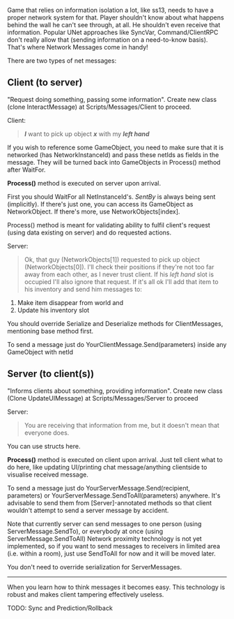 Game that relies on information isolation a lot, like ss13, needs to have a proper network system for that.
Player shouldn't know about what happens behind the wall he can't see through, at all. He shouldn't even receive that information. Popular UNet approaches like SyncVar, Command/ClientRPC don't really allow that (sending information on a need-to-know basis). That's where Network Messages come in handy!

There are two types of net messages:
## Client (to server)
"Request doing something, passing some information". 
Create new class (clone InteractMessage) at Scripts/Messages/Client to proceed.

Client: 
> _**I**_ want to pick up object _**x**_ with my _**left hand**_

If you wish to reference some GameObject, you need to make sure that it is networked (has NetworkInstanceId) and pass these netIds as fields in the message. 
They will be turned back into GameObjects in Process() method after WaitFor.

**Process()** method is executed on server upon arrival.

First you should WaitFor all NetInstanceId's. _SentBy_ is always being sent (implicitly).
If there's just one, you can access its GameObject as NetworkObject.
If there's more, use NetworkObjects[index].

Process() method is meant for validating ability to fulfil client's request (using data existing on server) and do requested actions.

Server: 
> Ok, that guy (NetworkObjects[1]) requested to pick up object (NetworkObjects[0]). I'll check their positions if they're not too far away from each other, as I never trust client. If his _left hand_ slot is occupied I'll also ignore that request. If it's all ok I'll add that item to his inventory and send him messages to:
1. Make item disappear from world and
1. Update his inventory slot

You should override Serialize and Deserialize methods for ClientMessages, mentioning base method first.

To send a message just do YourClientMessage.Send(parameters) inside any GameObject with netId

## Server (to client(s))
"Informs clients about something, providing information". 
Create new class (Clone UpdateUIMessage) at Scripts/Messages/Server to proceed

Server:
> You are receiving that information from me, but it doesn't mean that everyone does.

You can use structs here.

**Process()** method is executed on client upon arrival.
Just tell client what to do here, like updating UI/printing chat message/anything clientside to visualise received message.

To send a message just do YourServerMessage.Send(recipient, parameters) or YourServerMessage.SendToAll(parameters) anywhere. It's advisable to send them from [Server]-annotated methods so that client wouldn't attempt to send a server message by accident.

Note that currently server can send messages to one person (using ServerMessage.SendTo), or everybody at once (using ServerMessage.SendToAll)
Network proximity technology is not yet implemented, so if you want to send messages to receivers in limited area (i.e. within a room), just use SendToAll for now and it will be moved later.

You don't need to override serialization for ServerMessages.

____
When you learn how to think messages it becomes easy. This technology is robust and makes client tampering effectively useless.


TODO: Sync and Prediction/Rollback